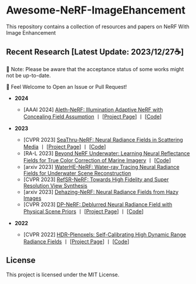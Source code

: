 # Awesome-NeRF-ImageEhancement
This repository contains a collection of resources and papers on NeRF With Image Enhancement

## Recent Research [Latest Update: 2023/12/27☕] 

🚨 Note: Please be aware that the acceptance status of some works might not be up-to-date.  

💬 Feel Welcome to Open an Issue or Pull Request!

+ **2024**
  - [AAAI 2024] [Aleth-NeRF: Illumination Adaptive NeRF with Concealing Field Assumption](https://arxiv.org/pdf/2312.09093.pdf) 丨 [[Project Page](https://cuiziteng.github.io/Aleth_NeRF_web)] 丨 [[Code](https://github.com/cuiziteng/Aleth-NeRF)]


+ **2023**
  - [CVPR 2023] [SeaThru-NeRF: Neural Radiance Fields in Scattering Media](https://openaccess.thecvf.com/content/CVPR2023/papers/Levy_SeaThru-NeRF_Neural_Radiance_Fields_in_Scattering_Media_CVPR_2023_paper.pdf) 丨 [[Project Page](sea-thru-nerf.github.io)] 丨 [[Code](https://github.com/deborahLevy130/seathru_NeRF)]
  - [RA-L 2023] [Beyond NeRF Underwater: Learning Neural Reflectance Fields for True Color Correction of Marine Imagery](https://arxiv.org/pdf/2304.03384.pdf)  丨 [[Code](https://github.com/tyz1030/neuralsea.git)]
  - [arxiv 2023] [WaterHE-NeRF: Water-ray Tracing Neural Radiance Fields for Underwater Scene Reconstruction](https://arxiv.org/pdf/2312.06946.pdf)
  - [CVPR 2023] [RefSR-NeRF: Towards High Fidelity and Super Resolution View Synthesis](https://openaccess.thecvf.com/content/CVPR2023/papers/Huang_RefSR-NeRF_Towards_High_Fidelity_and_Super_Resolution_View_Synthesis_CVPR_2023_paper.pdf)
  - [arxiv 2023] [Dehazing-NeRF: Neural Radiance Fields from Hazy Images](hhttps://arxiv.org/pdf/2304.11448.pdf)
  - [CVPR 2023] [DP-NeRF: Deblurred Neural Radiance Field with Physical Scene Priors](https://arxiv.org/pdf/2211.12046.pdf) 丨 [[Project Page](https://dogyoonlee.github.io/dpnerf/)] 丨 [[Code](https://github.com/dogyoonlee/DP-NeRF)]


+ **2022**
  - [CVPR 2022] [HDR-Plenoxels: Self-Calibrating High Dynamic Range Radiance Fields](https://arxiv.org/pdf/2208.06787.pdf) 丨 [[Project Page](https://hdr-plenoxels.github.io/)] 丨 [[Code](https://github.com/postech-ami/HDR-Plenoxels)]


## License
This project is licensed under the MIT License.
